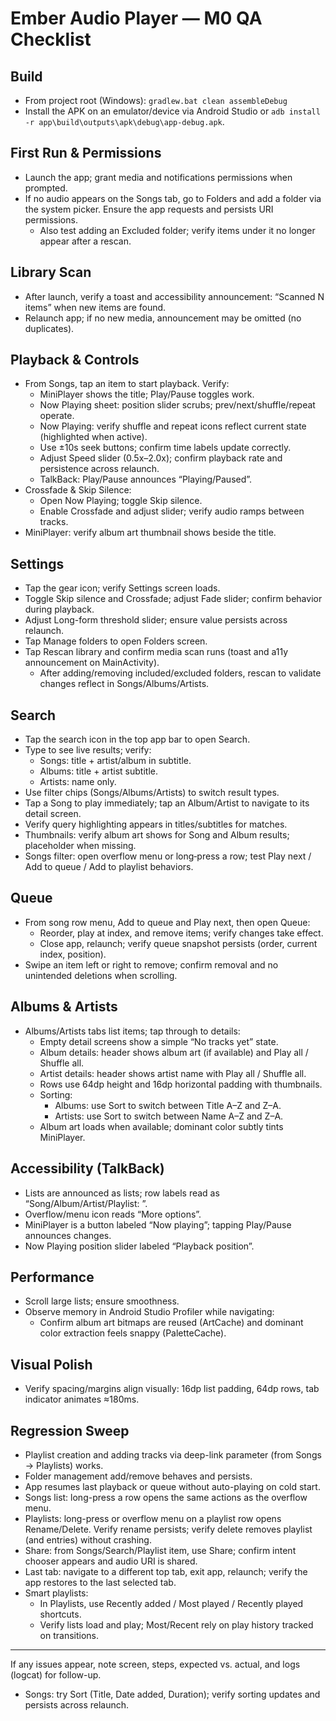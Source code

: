 # Ember Audio Player — M0 QA Checklist

## Build
- From project root (Windows): `gradlew.bat clean assembleDebug`
- Install the APK on an emulator/device via Android Studio or `adb install -r app\build\outputs\apk\debug\app-debug.apk`.

## First Run & Permissions
- Launch the app; grant media and notifications permissions when prompted.
- If no audio appears on the Songs tab, go to Folders and add a folder via the system picker. Ensure the app requests and persists URI permissions.
  - Also test adding an Excluded folder; verify items under it no longer appear after a rescan.

## Library Scan
- After launch, verify a toast and accessibility announcement: “Scanned N items” when new items are found.
- Relaunch app; if no new media, announcement may be omitted (no duplicates).

## Playback & Controls
- From Songs, tap an item to start playback. Verify:
  - MiniPlayer shows the title; Play/Pause toggles work.
  - Now Playing sheet: position slider scrubs; prev/next/shuffle/repeat operate.
  - Now Playing: verify shuffle and repeat icons reflect current state (highlighted when active).
  - Use ±10s seek buttons; confirm time labels update correctly.
  - Adjust Speed slider (0.5x–2.0x); confirm playback rate and persistence across relaunch.
  - TalkBack: Play/Pause announces “Playing/Paused”.
- Crossfade & Skip Silence:
  - Open Now Playing; toggle Skip silence.
  - Enable Crossfade and adjust slider; verify audio ramps between tracks.
- MiniPlayer: verify album art thumbnail shows beside the title.

## Settings
- Tap the gear icon; verify Settings screen loads.
- Toggle Skip silence and Crossfade; adjust Fade slider; confirm behavior during playback.
- Adjust Long-form threshold slider; ensure value persists across relaunch.
- Tap Manage folders to open Folders screen.
- Tap Rescan library and confirm media scan runs (toast and a11y announcement on MainActivity).
  - After adding/removing included/excluded folders, rescan to validate changes reflect in Songs/Albums/Artists.

## Search
- Tap the search icon in the top app bar to open Search.
- Type to see live results; verify:
  - Songs: title + artist/album in subtitle.
  - Albums: title + artist subtitle.
  - Artists: name only.
- Use filter chips (Songs/Albums/Artists) to switch result types.
- Tap a Song to play immediately; tap an Album/Artist to navigate to its detail screen.
- Verify query highlighting appears in titles/subtitles for matches.
- Thumbnails: verify album art shows for Song and Album results; placeholder when missing.
- Songs filter: open overflow menu or long‑press a row; test Play next / Add to queue / Add to playlist behaviors.

## Queue
- From song row menu, Add to queue and Play next, then open Queue:
  - Reorder, play at index, and remove items; verify changes take effect.
  - Close app, relaunch; verify queue snapshot persists (order, current index, position).
- Swipe an item left or right to remove; confirm removal and no unintended deletions when scrolling.

## Albums & Artists
- Albums/Artists tabs list items; tap through to details:
  - Empty detail screens show a simple “No tracks yet” state.
  - Album details: header shows album art (if available) and Play all / Shuffle all.
  - Artist details: header shows artist name with Play all / Shuffle all.
  - Rows use 64dp height and 16dp horizontal padding with thumbnails.
  - Sorting:
    - Albums: use Sort to switch between Title A–Z and Z–A.
    - Artists: use Sort to switch between Name A–Z and Z–A.
  - Album art loads when available; dominant color subtly tints MiniPlayer.

## Accessibility (TalkBack)
- Lists are announced as lists; row labels read as “Song/Album/Artist/Playlist: <name>”.
- Overflow/menu icon reads “More options”.
- MiniPlayer is a button labeled “Now playing”; tapping Play/Pause announces changes.
- Now Playing position slider labeled “Playback position”.

## Performance
- Scroll large lists; ensure smoothness.
- Observe memory in Android Studio Profiler while navigating:
  - Confirm album art bitmaps are reused (ArtCache) and dominant color extraction feels snappy (PaletteCache).

## Visual Polish
- Verify spacing/margins align visually: 16dp list padding, 64dp rows, tab indicator animates ≈180ms.

## Regression Sweep
- Playlist creation and adding tracks via deep-link parameter (from Songs → Playlists) works.
- Folder management add/remove behaves and persists.
- App resumes last playback or queue without auto-playing on cold start.
- Songs list: long-press a row opens the same actions as the overflow menu.
- Playlists: long-press or overflow menu on a playlist row opens Rename/Delete. Verify rename persists; verify delete removes playlist (and entries) without crashing.
- Share: from Songs/Search/Playlist item, use Share; confirm intent chooser appears and audio URI is shared.
- Last tab: navigate to a different top tab, exit app, relaunch; verify the app restores to the last selected tab.
- Smart playlists:
  - In Playlists, use Recently added / Most played / Recently played shortcuts.
  - Verify lists load and play; Most/Recent rely on play history tracked on transitions.

---
If any issues appear, note screen, steps, expected vs. actual, and logs (logcat) for follow-up.
- Songs: try Sort (Title, Date added, Duration); verify sorting updates and persists across relaunch.
